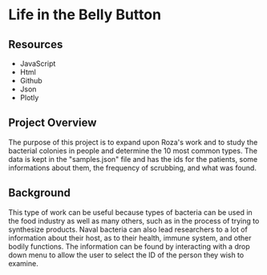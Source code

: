 # Life in the Belly Button

## Resources

- JavaScript
- Html
- Github
- Json
- Plotly

## Project Overview

The purpose of this project is to expand upon Roza's work and to study the bacterial colonies in people and determine the 10 most common types. The data is kept in the "samples.json" file and has the ids for the patients, some informations about them, the frequency of scrubbing, and what was found.


## Background 

This type of work can be useful because types of bacteria can be used in the food industry as well as many others, such as in the process of trying to synthesize products. Naval bacteria can also lead researchers to a lot of information about their host, as to their health, immune system, and other bodily functions. The information can be found by interacting with a drop down menu to allow the user to select the ID of the person they wish to examine.


